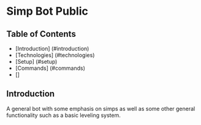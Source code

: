# Simp Bot Public

## Table of Contents

* [Introduction] (#introduction)
* [Technologies] (#technologies)
* [Setup] (#setup)
* [Commands] (#commands)
* []

## Introduction

A general bot with some emphasis on simps as well as some other general functionality such as a basic leveling system.
